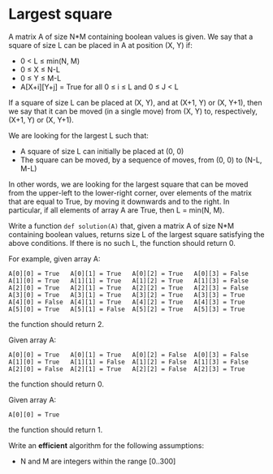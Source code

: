 # Largest square

A matrix A of size N*M containing boolean values is given. We say that a square of size L can be placed in A at position (X, Y) if:
* 0 < L ≤ min(N, M)
* 0 ≤ X ≤ N-L
* 0 ≤ Y ≤ M-L
* A[X+i][Y+j] = True for all 0 ≤ i ≤ L and 0 ≤ J < L

If a square of size L can be placed at (X, Y), and at (X+1, Y) or (X, Y+1), then we say that it can be moved (in a single move) from (X, Y) to, respectively, (X+1, Y) or (X, Y+1).

We are looking for the largest L such that:
* A square of size L can initially be placed at (0, 0)
* The square can be moved, by a sequence of moves, from (0, 0) to (N-L, M-L)

In other words, we are looking for the largest square that can be moved from the upper-left to the lower-right corner, over elements of the matrix that are equal to True, by moving it downwards and to the right.
In particular, if all elements of array A are True, then L = min(N, M).

Write a function `def solution(A)` that, given a matrix A of size N*M containing boolean values, returns size L of the largest square satisfying the above conditions.
If there is no such L, the function should return 0.

For example, given array A:
```
A[0][0] = True   A[0][1] = True   A[0][2] = True   A[0][3] = False
A[1][0] = True   A[1][1] = True   A[1][2] = True   A[1][3] = False
A[2][0] = True   A[2][1] = True   A[2][2] = True   A[2][3] = False
A[3][0] = True   A[3][1] = True   A[3][2] = True   A[3][3] = True
A[4][0] = False  A[4][1] = True   A[4][2] = True   A[4][3] = True
A[5][0] = True   A[5][1] = False  A[5][2] = True   A[5][3] = True
```
the function should return 2.

Given array A:
```
A[0][0] = True   A[0][1] = True   A[0][2] = False  A[0][3] = False
A[1][0] = True   A[1][1] = False  A[1][2] = False  A[1][3] = False
A[2][0] = False  A[2][1] = True   A[2][2] = False  A[2][3] = True
```
the function should return 0.

Given array A:
```
A[0][0] = True 
```
the function should return 1.

Write an **efficient** algorithm for the following assumptions:
* N and M are integers within the range [0..300]
